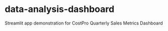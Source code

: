 # data-analysis-dashboard
Streamlit app demonstration for CostPro Quarterly Sales Metrics Dashboard

